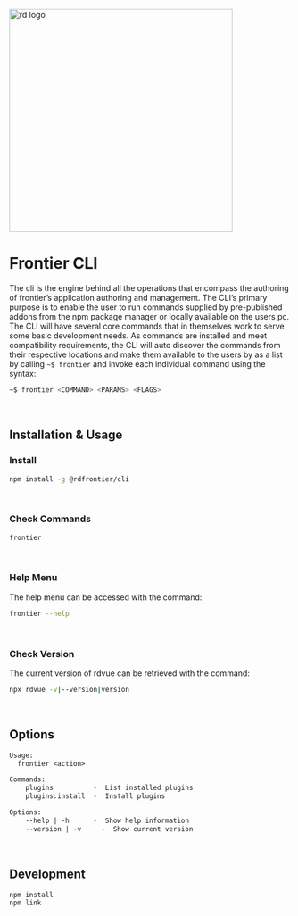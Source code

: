 <div align="left">
  <br/>
  <a href="https://www.realdecoy.com/jamaica/" title="REALDECOY">
    <img width=400px src="https://www.realdecoy.com/wp-content/uploads/2019/02/Realdecoy-logo-transparent.png" alt="rd logo">
  </a>
  <br/>
</div>

# Frontier CLI

The cli is the engine behind all the operations that encompass the authoring of
frontier’s application authoring and management. The CLI’s primary purpose is to
enable the user to run commands supplied by pre-published addons from the npm
package manager or locally available on the users pc. The CLI will have several
core commands that in themselves work to serve some basic development needs. As
commands are installed and meet compatibility requirements, the CLI will auto
discover the commands from their respective locations and make them available to
the users by as a list by calling `~$ frontier` and invoke each individual
command using the syntax:

```bash
~$ frontier <COMMAND> <PARAMS> <FLAGS>
```

&nbsp; &nbsp;

## Installation & Usage

<!-- custom-usage -->

### Install

```bash
npm install -g @rdfrontier/cli
```

&nbsp; &nbsp;

### Check Commands

```bash
frontier
```

&nbsp; &nbsp;

### Help Menu

The help menu can be accessed with the command:

```bash
frontier --help
```

&nbsp; &nbsp;

### Check Version

The current version of rdvue can be retrieved with the command:

```bash
npx rdvue -v|--version|version
```

&nbsp; &nbsp;

## Options

```txt
Usage:
  frontier <action>

Commands:
    plugins          -  List installed plugins
    plugins:install  -  Install plugins

Options:
    --help | -h      -  Show help information
    --version | -v     -  Show current version
```

&nbsp; &nbsp; &nbsp;

## Development

```bash
npm install
npm link
```

&nbsp; &nbsp; &nbsp;
